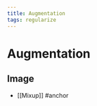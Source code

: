 ```yaml
---
title: Augmentation
tags: regularize
---
```


# Augmentation

## Image
- [[Mixup]]
#anchor






































































